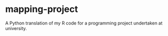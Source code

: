 # mapping-project
A Python translation of my R code for a programming project undertaken at university.
